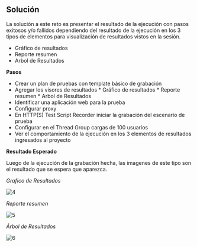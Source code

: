 ## Solución
  
La solución a este reto es presentar el resultado de la ejecución con pasos exitosos y/o fallidos dependiendo del resultado de la ejecución en los 3 tipos de elementos para visualización de resultados vistos en la sesión.

* Gráfico de resultados 
* Reporte resumen 
* Arbol de Resultados

**Pasos**

- Crear un plan de pruebas con template básico de grabación
- Agregar los visores de resultados * Gráfico de resultados * Reporte resumen * Arbol de Resultados
- Identificar una aplicación web para la prueba
- Configurar proxy
- En HTTP(S) Test Script Recorder iniciar la grabación del escenario de prueba
- Configurar en el Thread Group cargas de 100 usuarios
- Ver el comportamiento de la ejecución en los 3 elementos de resultados ingresados al proyecto

**Resultado Esperado**

Luego de la ejecución de la grabación hecha, las imagenes de este tipo son el resultado que se espera que aparezca.

*Grafico de Resultados*

![4](https://user-images.githubusercontent.com/22419786/156090991-878e19f9-b02b-49ae-b4ae-5bf646db07d1.PNG)


*Reporte resumen*

![5](https://user-images.githubusercontent.com/22419786/156091003-1539ec7b-d3c2-442d-8e0b-d289bd3066ed.PNG)


*Árbol de Resultados*

![6](https://user-images.githubusercontent.com/22419786/156091018-f2fa0e0d-ce7a-4246-8931-3cd8f606c40e.PNG)


